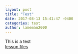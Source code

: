 ```yaml
---
layout: post
title: "Test"
date: 2017-08-13 15:41:47 -0400
categories: test
author: lameman2000
---
```

This is a test <br/>
<a href="/images/myw3schoolsimage.jpg" download>lesson files</a>
